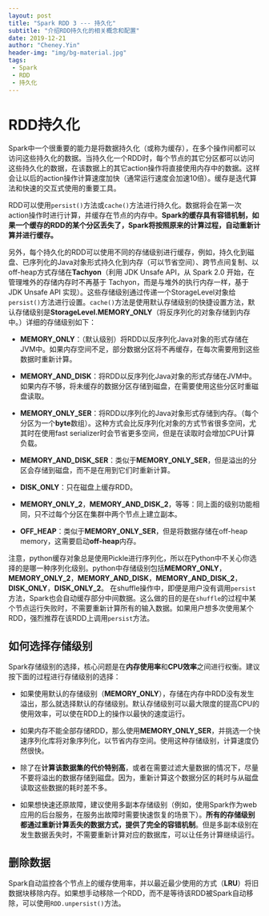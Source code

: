 ```yaml
---
layout: post
title: "Spark RDD 3 --- 持久化"
subtitle: "介绍RDD持久化的相关概念和配置"
date: 2019-12-21
author: "Cheney.Yin"
header-img: "img/bg-material.jpg"
tags:
 - Spark
 - RDD
 - 持久化
---
```


# RDD持久化

Spark中一个很重要的能力是将数据持久化（或称为缓存），在多个操作间都可以访问这些持久化的数据。当持久化一个RDD时，每个节点的其它分区都可以访问这些持久化的数据，在该数据上的其它action操作将直接使用内存中的数据。这样会让以后的action操作计算速度加快（通常运行速度会加速10倍）。缓存是迭代算法和快速的交互式使用的重要工具。

RDD可以使用`persist()`方法或`cache()`方法进行持久化。数据将会在第一次action操作时进行计算，并缓存在节点的内存中。**Spark的缓存具有容错机制，如果一个缓存的RDD的某个分区丢失了，Spark将按照原来的计算过程，自动重新计算并进行缓存。**

另外，每个持久化的RDD可以使用不同的存储级别进行缓存，例如，持久化到磁盘、已序列化的Java对象形式持久化到内存（可以节省空间）、跨节点间复制、以off-heap方式存储在**Tachyon**（利用 JDK Unsafe API，从 Spark 2.0 开始，在管理堆外的存储内存时不再基于 Tachyon，而是与堆外的执行内存一样，基于 JDK Unsafe API 实现）。这些存储级别通过传递一个StorageLevel对象给`persist()`方法进行设置。`cache()`方法是使用默认存储级别的快捷设置方法，默认存储级别是**StorageLevel.MEMORY_ONLY**（将反序列化的对象存储到内存中。）详细的存储级别如下：

- **MEMORY_ONLY**：（默认级别）将RDD以反序列化Java对象的形式存储在JVM中。如果内存空间不足，部分数据分区将不再缓存，在每次需要用到这些数据时重新计算。

- **MEMORY_AND_DISK**：将RDD以反序列化Java对象的形式存储在JVM中。如果内存不够，将未缓存的数据分区存储到磁盘，在需要使用这些分区时重磁盘读取。

- **MEMORY_ONLY_SER**：将RDD以序列化的Java对象形式存储到内存。（每个分区为一个**byte**数组）。这种方式会比反序列化对象的方式节省很多空间，尤其时在使用fast serializer时会节省更多空间，但是在读取时会增加CPU计算负载。

- **MEMORY_AND_DISK_SER**：类似于**MEMORY_ONLY_SER**，但是溢出的分区会存储到磁盘，而不是在用到它们时重新计算。

- **DISK_ONLY**：只在磁盘上缓存RDD。

- **MEMORY_ONLY_2**，**MEMORY_AND_DISK_2**，等等：同上面的级别功能相同，只不过每个分区在集群中两个节点上建立副本。

- **OFF_HEAP**：类似于**MEMORY_ONLY_SER**，但是将数据存储在off-heap memory，这需要启动**off-heap**内存。

注意，python缓存对象总是使用Pickle进行序列化，所以在Python中不关心你选择的是哪一种序列化级别。python中存储级别包括**MEMORY_ONLY**，**MEMORY_ONLY_2**，**MEMORY_AND_DISK**，**MEMORY_AND_DISK_2**，**DISK_ONLY**，**DISK_ONLY_2**。
在shuffle操作中，即便是用户没有调用`persist`方法，Spark也会自动缓存部分中间数据。这么做的目的是在`shuffle`的过程中某个节点运行失败时，不需要重新计算所有的输入数据。如果用户想多次使用某个RDD，强烈推荐在该RDD上调用`persist`方法。

## 如何选择存储级别

Spark存储级别的选择，核心问题是在**内存使用率**和**CPU效率**之间进行权衡。建议按下面的过程进行存储级别的选择：

- 如果使用默认的存储级别（**MEMORY_ONLY**），存储在内存中RDD没有发生溢出，那么就选择默认的存储级别。默认存储级别可以最大限度的提高CPU的使用效率，可以使在RDD上的操作以最快的速度运行。

- 如果内存不能全部存储RDD，那么使用**MEMORY_ONLY_SER**，并挑选一个快速序列化库将对象序列化，以节省内存空间。使用这种存储级别，计算速度仍然很快。

- 除了在**计算该数据集的代价特别高**，或者在需要过滤大量数据的情况下，尽量不要将溢出的数据存储到磁盘。因为，重新计算这个数据分区的耗时与从磁盘读取这些数据的耗时差不多。

- 如果想快速还原故障，建议使用多副本存储级别（例如，使用Spark作为web应用的后台服务，在服务出故障时需要快速恢复的场景下）。**所有的存储级别都通过重新计算丢失的数据方式，提供了完全的容错机制**。但是多副本级别在发生数据丢失时，不需要重新计算对应的数据库，可以让任务计算继续运行。

## 删除数据
Spark自动监控各个节点上的缓存使用率，并以最近最少使用的方式（**LRU**）将旧数据块移除内存。如果想手动移除一个RDD，而不是等待该RDD被Spark自动移除，可以使用`RDD.unpersist()`方法。